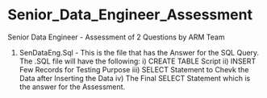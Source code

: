 # Senior_Data_Engineer_Assessment
Senior Data Engineer - Assessment of 2 Questions by ARM Team

1. SenDataEng.Sql - This is the file that has the Answer for the SQL Query. The .SQL file will have the following:
     i) CREATE TABLE Script
    ii) INSERT Few Records for Testing Purpose
   iii) SELECT Statement to Chevk the Data after Inserting the Data
    iv) The Final SELECT Statement which is the answer for the Assessment. 
